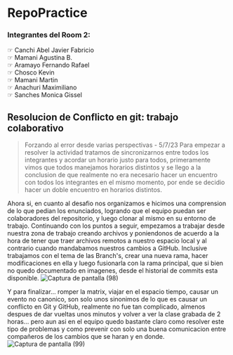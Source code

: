 # RepoPractice

### Integrantes del Room 2:

☞ Canchi Abel Javier Fabricio  
☞ Mamani Agustina B.  
☞ Aramayo Fernando Rafael  
☞ Chosco Kevin  
☞ Mamani Martin  
☞ Anachuri Maximiliano  
☞ Sanches Monica Gissel

## Resolucion de Conflicto en git: trabajo colaborativo
> Forzando al error desde varias perspectivas - 5/7/23
 Para empezar a resolver la actividad tratamos de sincronizarnos entre todos los integrantes y acordar un horario justo para todos, primeramente vimos que todos manejamos horarios distintos y se llego a la conclusion de que realmente no era necesario hacer un encuentro con todos los integrantes en el mismo momento, por ende se decidio hacer un doble encuentro en horarios distintos.

 Ahora si, en cuanto al desafio nos organizamos e hicimos una comprension de lo que pedian los enunciados, logrando que el equipo puedan ser colaboradores del repositorio, y luego clonar al mismo en su entorno de trabajo. Continuando con los puntos a seguir, empezamos a trabajar desde nuestra zona de trabajo creando archivos y poniendonos de acuerdo a la hora de tener que traer archivos remotos a nuestro espacio local y al contrario cuando mandabamos nuestros cambios a GitHub. 
 Inclusive trabajamos con el tema de las Branch's, crear una nueva rama, hacer modificaciones en ella y luego fusionarla con la rama principal, que si bien no quedo documentado en imagenes, desde el historial de commits esta disponible.
![Captura de pantalla (98)](https://github.com/JaviCaiola/repopractice/assets/114126710/356ff4cc-eace-4cda-ae6a-cd70bd1413b8)

 Y para finalizar... romper la matrix, viajar en el espacio tiempo, causar un evento no canonico, son solo unos sinonimos de lo que es causar un conflicto en Git y GitHub, realmente no fue tan complicado, almenos despues de dar vueltas unos minutos y volver a ver la clase grabada de 2 horas... pero aun asi en el equipo quedo bastante claro como resolver este tipo de problemas y como prevenir con solo una buena comunicacion entre compañeros de los cambios que se haran y en donde. 
![Captura de pantalla (99)](https://github.com/JaviCaiola/repopractice/assets/114126710/525a966e-c14f-4126-9f63-73b4f3975dc8)
 
